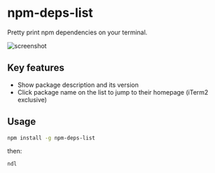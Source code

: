 # npm-deps-list

Pretty print npm dependencies on your terminal.

![screenshot](https://uetchy.github.io/npm-deps-list/screen.png)

## Key features

- Show package description and its version
- Click package name on the list to jump to their homepage (iTerm2 exclusive)

## Usage

```bash
npm install -g npm-deps-list
```

then:

```
ndl
```
